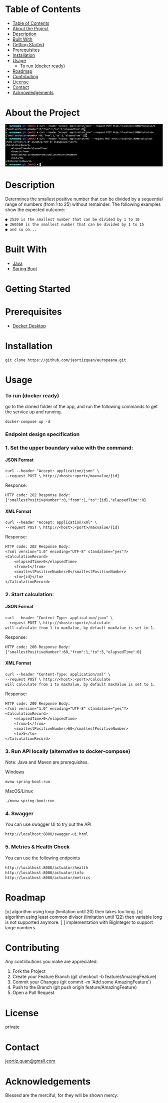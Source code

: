 # Table of Contents
- [Table of Contents](#table-of-contents)
- [About the Project](#about-the-project)
- [Description](#description)
- [Built With](#built-with)
- [Getting Started](#getting-started)
- [Prerequisites](#prerequisites)
- [Installation](#installation)
- [Usage](#usage)
    - [To run (docker ready)](#to-run-docker-ready)
- [Roadmap](#roadmap)
- [Contributing](#contributing)
- [License](#license)
- [Contact](#contact)
- [Acknowledgements](#acknowledgements)

# About the Project
![screenshot](./images/screenshot.png)
# Description
Determines the smallest positive number that can be divided by a sequential range of numbers (from 1 to 25) without remainder.
The following examples show the expected outcome:
```
● 2520 is the smallest number that can be divided by 1 to 10
● 360360 is the smallest number that can be divided by 1 to 15
● and so on...
```

# Built With
* [Java](https://www.java.com)
* [Spring Boot](https://spring.io)

# Getting Started
# Prerequisites
* [Docker Desktop](https://www.docker.com/products/docker-desktop)

# Installation
```
git clone https://github.com/jeortizquan/europeana.git
```

# Usage
### To run (docker ready)
go to the cloned folder of the app, and run the following commands to get the service up and running.
```
docker-compose up -d
```

### Endpoint design specification
### 1. Set the upper boundary value with the command:

#### JSON Format
```
curl --header "Accept: application/json" \ 
--request POST \ http://<host>:<port>/maxvalue/{id} 
```
Response:
```
HTTP code: 202 Response Body: 
{"smallestPositiveNumber":0,"from":1,"to":{id},"elapsedTime":0} 
```

#### XML Format
```
curl --header "Accept: application/xml" \ 
--request POST \ http://<host>:<port>/maxvalue/{id} 
```
Response:
```
HTTP code: 202 Response Body:
<?xml version="1.0" encoding="UTF-8" standalone="yes"?>
<CalculationRecord>
    <elapsedTime>0</elapsedTime>
    <from>1</from>
    <smallestPositiveNumber>0</smallestPositiveNumber>
    <to>{id}</to>
</CalculationRecord> 
```

### 2. Start calculation:
#### JSON Format
```
curl --header "Content-Type: application/json" \ 
--request POST \ http://<host>:<port>/calculate 
will calculate from 1 to maxValue, by default maxValue is set to 1. 
```
Response:
```
HTTP code: 200 Response Body: 
{"smallestPositiveNumber":60,"from":1,"to":5,"elapsedTime":0}  
```
#### XML Format
```
curl --header "Content-Type: application/xml" \ 
--request POST \ http://<host>:<port>/calculate 
will calculate from 1 to maxValue, by default maxValue is set to 1. 
```
Response:
```
HTTP code: 200 Response Body: 
<?xml version="1.0" encoding="UTF-8" standalone="yes"?>
<CalculationRecord>
    <elapsedTime>0</elapsedTime>
    <from>1</from>
    <smallestPositiveNumber>60</smallestPositiveNumber>
    <to>5</to>
</CalculationRecord>  
```

### 3. Run API locally (alternative to docker-compose) 
Note: Java and Maven are prerequisites.

   Windows
```
mvnw spring-boot:run
```

MacOS/Linux
```
./mvnw spring-boot:run
```

### 4. Swagger
You can use swagger UI to try out the API
```
http://localhost:8000/swagger-ui.html
```

### 5. Metrics & Health Check
You can use the following endpoints
```
http://localhost:8000/actuator/health
http://localhost:8000/actuator/info
http://localhost:8000/actuator/metrics
```

# Roadmap
[x] algorithm using loop (limitation until 20) then takes too long.
[x] algorithm using least common divisor (limitation until 122) then variable long is not supported anymore.
[ ] implementation with BigInteger to support large numbers.

# Contributing
Any contributions you make are appreciated.

1. Fork the Project
2. Create your Feature Branch (git checkout -b feature/AmazingFeature)
3. Commit your Changes (git commit -m 'Add some AmazingFeature')
4. Push to the Branch (git push origin feature/AmazingFeature)
5. Open a Pull Request

# License
private

# Contact
jeortiz.quan@gmail.com

# Acknowledgements
Blessed are the merciful, for they will be shown mercy.